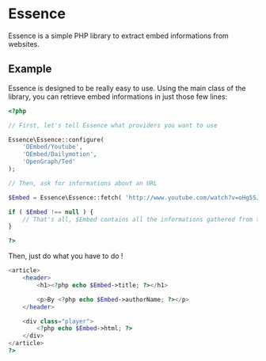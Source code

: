 Essence
=======

Essence is a simple PHP library to extract embed informations from websites.

Example
-------

Essence is designed to be really easy to use.
Using the main class of the library, you can retrieve embed informations in just those few lines:

```php
<?php

// First, let's tell Essence what providers you want to use

Essence\Essence::configure(
	'OEmbed/Youtube',
	'OEmbed/Dailymotion',
	'OpenGraph/Ted'
);

// Then, ask for informations about an URL

$Embed = Essence\Essence::fetch( 'http://www.youtube.com/watch?v=oHg5SJYRHA0' );

if ( $Embed !== null ) {
	// That's all, $Embed contains all the informations gathered from the URL !
}

?>
```

Then, just do what you have to do !

```php
<article>
	<header>
		<h1><?php echo $Embed->title; ?></h1>

		<p>By <?php echo $Embed->authorName; ?></p>
	</header>

	<div class="player">
		<?php echo $Embed->html; ?>
	</div>
</article>
?>
```
